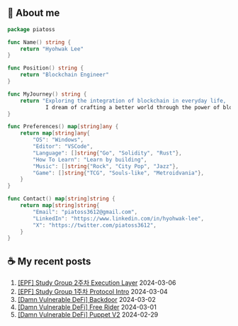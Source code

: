## 🐹 About me

```go
package piatoss

func Name() string {
    return "Hyohwak Lee"
}

func Position() string {
    return "Blockchain Engineer"
}

func MyJourney() string {
    return "Exploring the integration of blockchain in everyday life,
            I dream of crafting a better world through the power of blockchain."
}

func Preferences() map[string]any {
    return map[string]any{
        "OS": "Windows",
        "Editor": "VSCode",
        "Language": []string{"Go", "Solidity", "Rust"},
        "How To Learn": "Learn by building",
        "Music": []string{"Rock", "City Pop", "Jazz"},
        "Game": []string{"TCG", "Souls-like", "Metroidvania"},
    }
}

func Contact() map[string]string {
    return map[string]string{
        "Email": "piatoss3612@gmail.com",
        "LinkedIn": "https://www.linkedin.com/in/hyohwak-lee",
        "X": "https://twitter.com/piatoss3612",
    }
}
```

## ☕ My recent posts

1. [[EPF] Study Group 2주차 Execution Layer](https://piatoss3612.tistory.com/151) 2024-03-06
2. [[EPF] Study Group 1주차 Protocol Intro](https://piatoss3612.tistory.com/150) 2024-03-04
3. [[Damn Vulnerable DeFi] Backdoor](https://piatoss3612.tistory.com/148) 2024-03-02
4. [[Damn Vulnerable DeFi] Free Rider](https://piatoss3612.tistory.com/147) 2024-03-01
5. [[Damn Vulnerable DeFi] Puppet V2](https://piatoss3612.tistory.com/146) 2024-02-29
